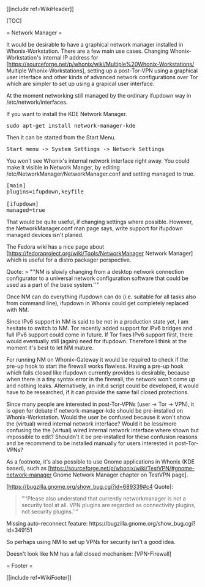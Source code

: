 [[include ref=WikiHeader]]

[TOC]

= Network Manager =

It would be desirable to have a graphical network manager installed in Whonix-Workstation. There are a few main use cases. Changing Whonix-Workstation's internal IP address for [https://sourceforge.net/p/whonix/wiki/Multiple%20Whonix-Workstations/ Multiple Whonix-Workstations], setting up a post-Tor-VPN using a graphical user interface and other kinds of advanced network configurations over Tor which are simpler to set up using a grapical user interface.

At the moment networking still managed by the ordinary ifupdown way in /etc/network/interfaces.

If you want to install the KDE Network Manager.

<pre>sudo apt-get install network-manager-kde</pre>
Then it can be started from the Start Menu.

<pre>Start menu -&gt; System Settings -&gt; Network Settings</pre>
You won't see Whonix's internal network interface right away. You could make it visible in Network Manger, by editing /etc/NetworkManager/NetworkManager.conf and setting managed to true.

<pre>[main]
plugins=ifupdown,keyfile

[ifupdown]
managed=true</pre>
That would be quite useful, if changing settings where possible. However, the NetworkManager.conf man page says, write support for ifupdown managed devices isn't planed.

The Fedora wiki has a nice page about [https://fedoraproject.org/wiki/Tools/NetworkManager Network Manager] which is useful for a distro packager perspective.

Quote: &gt; &quot;''NM is slowly changing from a desktop network connection configurator to a universal network configuration software that could be used as a part of the base system.''&quot;

Once NM can do everything ifupdown can do (i.e. suitable for all tasks also from command line), ifupdown in Whonix could get completely replaced with NM.

Since IPv6 support in NM is said to be not in a production state yet, I am hesitate to switch to NM. Tor recently added support for IPv6 bridges and full IPv6 support could come in future. If Tor fixes IPv6 support first, there would eventually still (again) need for ifupdown. Therefore I think at the moment it's best to let NM mature.

For running NM on Whonix-Gateway it would be required to check if the pre-up hook to start the firewall works flawless. Having a pre-up hook which fails closed like ifupdown currently provides is desirable, because when there is a tiny syntax error in the firewall, the network won't come up and nothing leaks. Alternatively, an init.d script could be developed, it would have to be researched, if it can provide the same fail closed protections.

Since many people are interested in post-Tor-VPNs (user -&gt; Tor -&gt; VPN), it is open for debate if network-manager-kde should be pre-installed on Whonix-Workstation. Would the user be confused because it won't show the (virtual) wired internal network interface? Would it be less/more confusing the the (virtual) wired internal network interface where shown but impossible to edit? Shouldn't it be pre-installed for these confusion reasons and be recommend to be installed manually for users interested in post-Tor-VPNs?

As a footnote, it's also possible to use Gnome applications in Whonix (KDE based), such as [https://sourceforge.net/p/whonix/wiki/TestVPN/#gnome-network-manager Gnome Network Manager chapter on TestVPN page].

[https://bugzilla.gnome.org/show_bug.cgi?id=689339#c4 Quote]:

<blockquote>&quot;''Please also understand that currently networkmanager is not a security tool at all. VPN plugins are regarded as connectivity plugins, not security plugins.''&quot;
</blockquote>
Missing auto-reconnect feature: https://bugzilla.gnome.org/show_bug.cgi?id=349151

So perhaps using NM to set up VPNs for security isn't a good idea.

Doesn't look like NM has a fail closed mechanism: [VPN-Firewall]

= Footer =

[[include ref=WikiFooter]]

